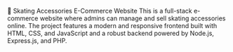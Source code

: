🛒 Skating Accessories E-Commerce Website
This is a full-stack e-commerce website where admins can manage and sell skating accessories online. The project features a modern and responsive frontend built with HTML, CSS, and JavaScript and a robust backend powered by Node.js, Express.js, and PHP.
